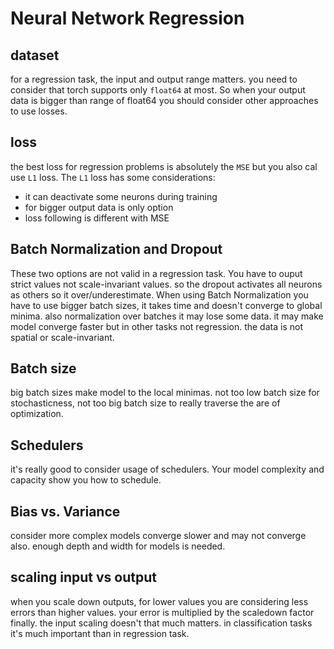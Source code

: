 # Neural Network Regression

## dataset
for a regression task, the input and output range matters. you need to consider that torch supports only `float64` at most. So when your output data is bigger than range of float64 you should consider other approaches to use losses.

## loss
the best loss for regression problems is absolutely the `MSE` but you also cal use `L1` loss. The `L1` loss has some considerations: 
- it can deactivate some neurons during training
- for bigger output data is only option
- loss following is different with MSE

## Batch Normalization and Dropout
These two options are not valid in a regression task. You have to ouput strict values not scale-invariant values. so the dropout activates all neurons as others so it over/underestimate. When using Batch Normalization
you have to use bigger batch sizes, it takes time and doesn't converge to global minima. also normalization over batches it may lose some data. it may make model converge faster but in other tasks not regression. the data is not spatial or scale-invariant.

## Batch size
big batch sizes make model to the local minimas. not too low batch size for stochasticness, not too big batch size to really traverse the are of optimization.

## Schedulers
it's really good to consider usage of schedulers. Your model complexity and capacity show you how to schedule.

## Bias vs. Variance
consider more complex models converge slower and may not converge also. enough depth and width for models is needed.

## scaling input vs output
when you scale down outputs, for lower values you are considering less errors than higher values. your error is multiplied by the scaledown factor finally. the input scaling doesn't that much matters. in classification tasks it's much important than in regression task.